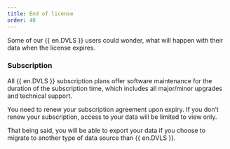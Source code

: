 ```yaml
---
title: End of license
order: 40
---
```

Some of our {{ en.DVLS }} users could wonder, what will happen with their data when the license expires.  

### Subscription 
All {{ en.DVLS }} subscription plans offer software maintenance for the duration of the subscription time, which includes all major/minor upgrades and technical support.  

You need to renew your subscription agreement upon expiry. If you don’t renew your subscription, access to your data will be limited to view only.  

That being said, you will be able to export your data if you choose to migrate to another type of data source than {{ en.DVLS }}. 

